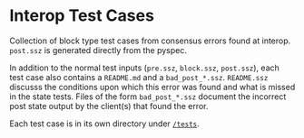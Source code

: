 # Interop Test Cases

Collection of block type test cases from consensus errors found at interop. `post.ssz` is generated directly from the pyspec.

In addition to the normal test inputs (`pre.ssz`, `block.ssz`, `post.ssz`), each test case also contains a `README.md` and a `bad_post_*.ssz`. 
`README.ssz` discusss the conditions upon which this error was found and what is missed in the state tests.
Files of the form `bad_post_*.ssz` document the incorrect post state output by the client(s) that found the error.

Each test case is in its own directory under [`/tests`](./tests).
